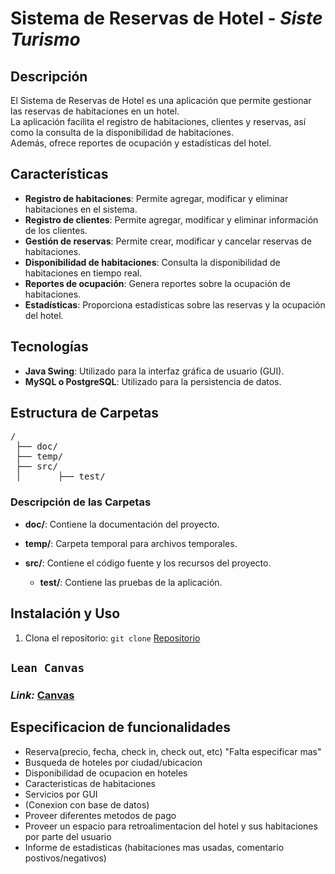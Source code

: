# Sistema de Reservas de Hotel - *Siste Turismo*

<!-- fis_2024_g1 -->

## Descripción
El Sistema de Reservas de Hotel es una aplicación que permite gestionar las reservas de habitaciones en un hotel.  
La aplicación facilita el registro de habitaciones, clientes y reservas, así como la consulta de la disponibilidad de habitaciones.  
Además, ofrece reportes de ocupación y estadísticas del hotel.

## Características
- **Registro de habitaciones**: Permite agregar, modificar y eliminar habitaciones en el sistema.
- **Registro de clientes**: Permite agregar, modificar y eliminar información de los clientes.
- **Gestión de reservas**: Permite crear, modificar y cancelar reservas de habitaciones.
- **Disponibilidad de habitaciones**: Consulta la disponibilidad de habitaciones en tiempo real.
- **Reportes de ocupación**: Genera reportes sobre la ocupación de habitaciones.
- **Estadísticas**: Proporciona estadísticas sobre las reservas y la ocupación del hotel.

## Tecnologías
- **Java Swing**: Utilizado para la interfaz gráfica de usuario (GUI).
- **MySQL o PostgreSQL**: Utilizado para la persistencia de datos.

## Estructura de Carpetas

<pre>
/
 ├── doc/
 ├── temp/
 ├── src/
 │       ├── test/
</pre>


### Descripción de las Carpetas

- **doc/**: Contiene la documentación del proyecto.

- **temp/**: Carpeta temporal para archivos temporales.
  
- **src/**: Contiene el código fuente y los recursos del proyecto.
  - **test/**: Contiene las pruebas de la aplicación.
    

## Instalación y Uso
1. Clona el repositorio: `git clone` [Repositorio](https://github.com/puj-course/fis_2024_g1.git)  

## `Lean Canvas`  
### ***Link:*** [Canvas](https://www.canva.com/design/DAGL5-BW-tM/t6wcoT0ZNaTMHwAL7HTbfA/edit?utm_content=DAGL5-BW-tM&utm_campaign=designshare&utm_medium=link2&utm_source=sharebutton) 

## Especificacion de funcionalidades

* Reserva(precio, fecha, check in, check out, etc) "Falta especificar mas"
* Busqueda de hoteles por ciudad/ubicacion
* Disponibilidad de ocupacion en hoteles
* Caracteristicas de habitaciones
* Servicios por GUI
* (Conexion con base de datos)
* Proveer diferentes metodos de pago
* Proveer un espacio para retroalimentacion del hotel y sus habitaciones por parte del usuario
* Informe de estadisticas (habitaciones mas usadas, comentario postivos/negativos)
